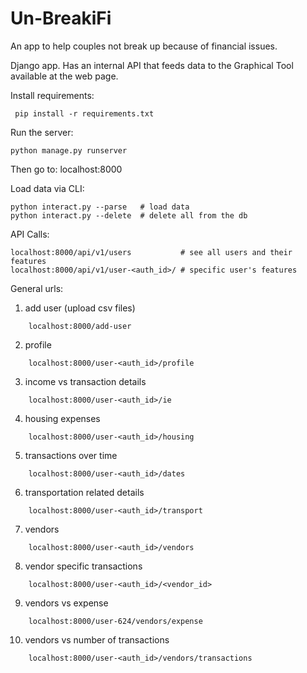 # Un-BreakiFi
An app to help couples not break up because of financial issues. 

Django app. Has an internal API that feeds data to the Graphical Tool available at the web page.

Install requirements:

     pip install -r requirements.txt

Run the server:

    python manage.py runserver
  
Then go to: localhost:8000

Load data via CLI:

    python interact.py --parse   # load data
    python interact.py --delete  # delete all from the db
    
API Calls:
    
    localhost:8000/api/v1/users           # see all users and their features
    localhost:8000/api/v1/user-<auth_id>/ # specific user's features


General urls:
1. add user (upload csv files)
```
    localhost:8000/add-user
```
2. profile 
```
    localhost:8000/user-<auth_id>/profile
```
3. income vs transaction details

```
    localhost:8000/user-<auth_id>/ie
```
4. housing expenses
```
    localhost:8000/user-<auth_id>/housing
```
    
5. transactions over time
```
    localhost:8000/user-<auth_id>/dates
```
6. transportation related details

```
    localhost:8000/user-<auth_id>/transport
```
7. vendors

```
    localhost:8000/user-<auth_id>/vendors
```
8. vendor specific transactions
    
```    
    localhost:8000/user-<auth_id>/<vendor_id>
```
9. vendors vs expense

```
    localhost:8000/user-624/vendors/expense
```
10. vendors vs number of transactions

```
    localhost:8000/user-<auth_id>/vendors/transactions
```
